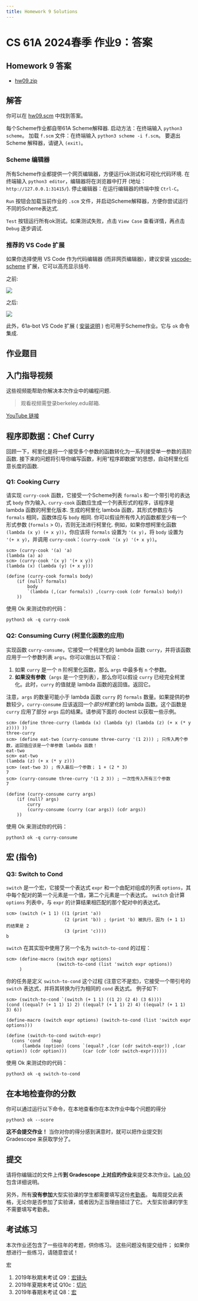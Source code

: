 ```yaml
---
title: Homework 9 Solutions
---
```


# CS 61A 2024春季 作业9：答案

## Homework 9 答案

-   [hw09.zip](/resource/cs61a/hw09.zip)

## 解答

你可以在 [hw09.scm](https://cs61a.org//hw/sol-hw09/hw09.scm) 中找到答案。

每个Scheme作业都自带61A Scheme解释器. 启动方法：在终端输入 `python3 scheme`。 加载 `f.scm` 文件：在终端输入 `python3 scheme -i f.scm`。 要退出 Scheme 解释器，请键入 `(exit)`。

### Scheme 编辑器

所有Scheme作业都提供一个网页编辑器，方便运行ok测试和可视化代码环境. 在终端输入 `python3 editor`，编辑器将在浏览器中打开 (地址：`http://127.0.0.1:31415/`). 停止编辑器：在运行编辑器的终端中按 `Ctrl-C`。

`Run` 按钮会加载当前作业的 `.scm` 文件，并启动Scheme解释器，方便你尝试运行不同的Scheme表达式.

`Test` 按钮运行所有ok测试。如果测试失败，点击 `View Case` 查看详情，再点击 `Debug` 逐步调试.

### 推荐的 VS Code 扩展

如果你选择使用 VS Code 作为代码编辑器 (而非网页编辑器)，建议安装 [vscode-scheme](https://marketplace.visualstudio.com/items?itemName=sjhuangx.vscode-scheme) 扩展，它可以高亮显示括号.

之前:

![](/img/cs61a/before.png)

之后:

![](/img/cs61a/after.png)

此外，61a-bot VS Code 扩展 ( [安装说明](https://cs61a.org/articles/61a-bot) ) 也可用于Scheme作业。它与 `ok` 命令集成.

## 作业题目

## 入门指导视频

这些视频能帮助你解决本次作业中的编程问题.

> 观看视频需登录berkeley.edu邮箱.

[YouTube 链接](https://youtu.be/playlist?list=PLx38hZJ5RLZcRCa7WhQVKh5s5ZLfGV9hc)

## 程序即数据：Chef Curry

回顾一下，柯里化是将一个接受多个参数的函数转化为一系列接受单一参数的高阶函数. 接下来的问题将引导你编写函数，利用“程序即数据”的思想，自动柯里化任意长度的函数.

### Q1: Cooking Curry

请实现 `curry-cook` 函数，它接受一个Scheme列表 `formals` 和一个带引号的表达式 `body` 作为输入. `curry-cook` 函数应生成一个列表形式的程序，该程序是 lambda 函数的柯里化版本. 生成的柯里化 lambda 函数，其形式参数应与 `formals` 相同，函数体应与 `body` 相同. 你可以假设所有传入的函数都至少有一个形式参数 (`formals` > 0)，否则无法进行柯里化.
例如，如果你想柯里化函数 `(lambda (x y) (+ x y))`，你应该将 `formals` 设置为 `'(x y)`，将 `body` 设置为 `'(+ x y)`，并调用 `curry-cook`：`(curry-cook '(x y) '(+ x y))`。

```
scm> (curry-cook '(a) 'a)
(lambda (a) a)
scm> (curry-cook '(x y) '(+ x y))
(lambda (x) (lambda (y) (+ x y)))
```

```
(define (curry-cook formals body)
    (if (null? formals)
        body
        `(lambda (,(car formals)) ,(curry-cook (cdr formals) body))
    ))
```

使用 Ok 来测试你的代码：

```
python3 ok -q curry-cook
```

### Q2: Consuming Curry (柯里化函数的应用)

实现函数 `curry-consume`，它接受一个柯里化的 lambda 函数 `curry`，并将该函数应用于一个参数列表 `args`。你可以做出以下假设：

1. 如果 `curry` 是一个 n 阶柯里化函数，那么 `args` 中最多有 `n` 个参数。
2. **如果没有参数**（`args` 是一个空列表），那么你可以假设 `curry` 已经完全柯里化。此时，`curry` 的值就是 lambda 函数的返回值。返回它。

注意，`args` 的数量可能小于 lambda 函数 `curry` 的 `formals` 数量。如果提供的参数较少，`curry-consume` 应该返回一个*部分柯里化*的 lambda 函数。这个函数是 `curry` 应用了部分 `args` 后的结果。请参阅下面的 doctest 以获取一些示例。

```
scm> (define three-curry (lambda (x) (lambda (y) (lambda (z) (+ x (* y z)))) ))
three-curry
scm> (define eat-two (curry-consume three-curry '(1 2))) ; 只传入两个参数，返回值应该是一个单参数 lambda 函数！
eat-two
scm> eat-two
(lambda (z) (+ x (* y z)))
scm> (eat-two 3) ; 传入最后一个参数； 1 + (2 * 3)
7
scm> (curry-consume three-curry '(1 2 3)) ; 一次性传入所有三个参数
7

(define (curry-consume curry args)
    (if (null? args)
        curry
        (curry-consume (curry (car args)) (cdr args))
    ))
```

使用 Ok 来测试你的代码：

```
python3 ok -q curry-consume
```

## 宏 (指令)

### Q3: Switch to Cond
`switch` 是一个宏，它接受一个表达式 `expr` 和一个由配对组成的列表 `options`，其中每个配对的第一个元素是一个值，第二个元素是一个表达式。 `switch` 会计算 `options` 列表中，与 `expr` 的计算结果相匹配的那个配对中的表达式。

```
scm> (switch (+ 1 1) ((1 (print 'a))
                      (2 (print 'b)) ; (print 'b) 被执行，因为 (+ 1 1) 的结果是 2
                      (3 (print 'c))))
b
```

`switch` 在其实现中使用了另一个名为 `switch-to-cond` 的过程：

```
scm> (define-macro (switch expr options)
                   (switch-to-cond (list 'switch expr options))
     )
```

你的任务是定义 `switch-to-cond` 这个过程 (注意它不是宏)，它接受一个带引号的 `switch` 表达式，并将其转换为行为相同的 `cond` 表达式。 例子如下:

```
scm> (switch-to-cond `(switch (+ 1 1) ((1 2) (2 4) (3 6))))
(cond ((equal? (+ 1 1) 1) 2) ((equal? (+ 1 1) 2) 4) ((equal? (+ 1 1) 3) 6))

(define-macro (switch expr options) (switch-to-cond (list 'switch expr options)))

(define (switch-to-cond switch-expr)
  (cons 'cond    (map
      (lambda (option) (cons `(equal? ,(car (cdr switch-expr)) ,(car option)) (cdr option)))	  (car (cdr (cdr switch-expr))))))
```

使用 Ok 来测试你的代码：

```
python3 ok -q switch-to-cond
```

## 在本地检查你的分数

你可以通过运行以下命令，在本地查看你在本次作业中每个问题的得分

```
python3 ok --score
```

**这不会提交作业！** 当你对你的得分感到满意时，就可以把作业提交到 Gradescope 来获取学分了。

## 提交

请将你编辑过的文件上传**到 Gradescope 上对应的作业**来提交本次作业。[Lab 00](https://cs61a.org/lab/lab00/#submit-with-gradescope) 包含详细说明。

另外，所有**没有参加**大型实验课的学生都需要填写这份[考勤表](https://go.cs61a.org/lab-att)。 每周提交此表格，无论你是否参加了实验课，或者因为正当理由错过了它。 大型实验课的学生不需要填写考勤表。

## 考试练习

本次作业还包含了一些往年的考题，供你练习。 这些问题没有提交组件； 如果你想进行一些练习，请随意尝试！

宏
1. 2019年秋期末考试 Q9：[宏镜头](https://cs61a.org/exam/fa19/final/61a-fa19-final.pdf#page=10)
2. 2019年夏期末考试 Q10c：[切片](https://cs61a.org/exam/su19/final/61a-su19-final.pdf#page=10)
3. 2019年春期末考试 Q8：[宏](https://cs61a.org/exam/sp19/final/61a-sp19-final.pdf#page=8)
